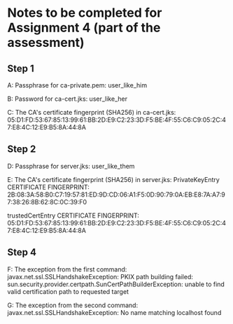 # Notes to be completed for Assignment 4 (part of the assessment)

## Step 1

A: Passphrase for ca-private.pem: user_like_him

B: Password for ca-cert.jks: user_like_her


C: The CA's certificate fingerprint (SHA256) in ca-cert.jks: 05:D1:FD:53:67:85:13:99:61:BB:2D:E9:C2:23:3D:F5:BE:4F:55:C6:C9:05:2C:47:E8:4C:12:E9:B5:8A:44:8A

## Step 2

D: Passphrase for server.jks: user_like_them


E: The CA's certificate fingerprint (SHA256) in server.jks:
PrivateKeyEntry
CERTIFICATE FINGERPRINT: 2B:08:3A:58:B0:C7:19:57:81:ED:9D:CD:06:A1:F5:0D:90:79:0A:EB:E8:7A:A7:97:38:26:8B:62:8C:0C:39:F0

trustedCertEntry
CERTIFICATE FINGERPRINT: 05:D1:FD:53:67:85:13:99:61:BB:2D:E9:C2:23:3D:F5:BE:4F:55:C6:C9:05:2C:47:E8:4C:12:E9:B5:8A:44:8A

## Step 4

F: The exception from the first command:
javax.net.ssl.SSLHandshakeException: PKIX path building failed: sun.security.provider.certpath.SunCertPathBuilderException: unable to find valid certification path to requested target

G: The exception from the second command:
javax.net.ssl.SSLHandshakeException: No name matching localhost found
